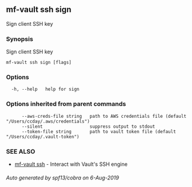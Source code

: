 ## mf-vault ssh sign

Sign client SSH key

### Synopsis

Sign client SSH key

```
mf-vault ssh sign [flags]
```

### Options

```
  -h, --help   help for sign
```

### Options inherited from parent commands

```
      --aws-creds-file string   path to AWS credentials file (default "/Users/ccday/.aws/credentials")
      --silent                  suppress output to stdout
      --token-file string       path to vault token file (default "/Users/ccday/.vault-token")
```

### SEE ALSO

* [mf-vault ssh](mf-vault_ssh.md)	 - Interact with Vault's SSH engine

###### Auto generated by spf13/cobra on 6-Aug-2019

